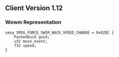 ## Client Version 1.12

### Wowm Representation
```rust,ignore
smsg SMSG_FORCE_SWIM_BACK_SPEED_CHANGE = 0x02DC {
    PackedGuid guid;    
    u32 move_event;    
    f32 speed;    
}

```
